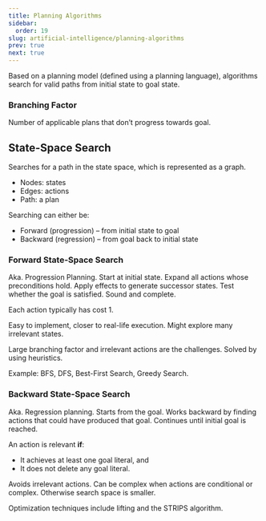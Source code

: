 ```yaml
---
title: Planning Algorithms
sidebar:
  order: 19
slug: artificial-intelligence/planning-algorithms
prev: true
next: true
---
```


Based on a planning model (defined using a planning language), algorithms search for valid paths from initial state to goal state.

### Branching Factor

Number of applicable plans that don’t progress towards goal.

## State-Space Search

Searches for a path in the state space, which is represented as a graph.

- Nodes: states
- Edges: actions
- Path: a plan

Searching can either be:
- Forward (progression) – from initial state to goal
- Backward (regression) – from goal back to initial state

### Forward State-Space Search

Aka. Progression Planning. Start at initial state. Expand all actions whose preconditions hold. Apply effects to generate successor states. Test whether the goal is satisfied. Sound and complete.

Each action typically has cost 1.

Easy to implement, closer to real-life execution. Might explore many irrelevant states.

Large branching factor and irrelevant actions are the challenges. Solved by using heuristics.

Example: BFS, DFS, Best-First Search, Greedy Search.

### Backward State-Space Search

Aka. Regression planning. Starts from the goal. Works backward by finding actions that could have produced that goal. Continues until initial goal is reached.

An action is relevant **if**:

- It achieves at least one goal literal, and
- It does not delete any goal literal.

Avoids irrelevant actions. Can be complex when actions are conditional or complex. Otherwise search space is smaller.

Optimization techniques include lifting and the STRIPS algorithm.
